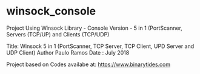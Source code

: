 # winsock_console

Project Using Winsock Library - Console Version - 5 in 1 (PortScanner, Servers (TCP/UP) and Clients (TCP/UDP)

Title: Winsock 5 in 1 (PortScanner, TCP Server, TCP Client, UPD Server and UDP Client)
Author  Paulo Ramos  Date : July 2018

Project based on Codes availabe at: https://www.binarytides.com
